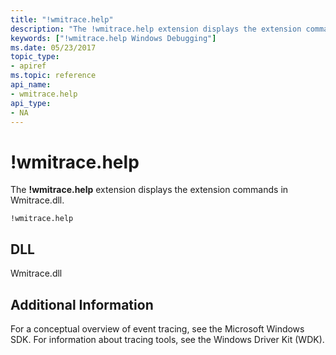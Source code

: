 ```yaml
---
title: "!wmitrace.help"
description: "The !wmitrace.help extension displays the extension commands in Wmitrace.dll."
keywords: ["!wmitrace.help Windows Debugging"]
ms.date: 05/23/2017
topic_type:
- apiref
ms.topic: reference
api_name:
- wmitrace.help
api_type:
- NA
---
```


# !wmitrace.help

The **!wmitrace.help** extension displays the extension commands in Wmitrace.dll.

```dbgcmd
!wmitrace.help 
```

## DLL

Wmitrace.dll

## Additional Information

For a conceptual overview of event tracing, see the Microsoft Windows SDK. For information about tracing tools, see the Windows Driver Kit (WDK).

